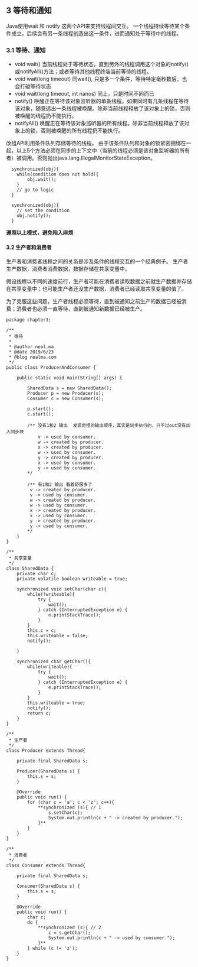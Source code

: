 ## 3 等待和通知

Java使用wait 和 notify 这两个API来支持线程间交互。
一个线程持续等待某个条件成立，后续会有另一条线程创造出这一条件，进而通知处于等待中的线程。

### 3.1 等待、通知
  * void wait() 当前线程处于等待状态，直到另外的线程调用这个对象的notify()或notifyAll()方法；或者等待其他线程终端当前等待的线程。
  * void wait(long timeout) 同wait(), 只是多一个条件，等待特定毫秒数后，也会打破等待状态
  * void wait(long timeout, int nanos) 同上，只是时间不同而已
  * notify() 唤醒正在等待该对象监听器的单条线程。如果同时有几条线程在等待该对象，随意选出一条线程被唤醒。除非当前线程释放了该对象上的锁，否则被唤醒的线程扔不能执行。
  * notifyAll() 唤醒正在等待该对象监听器的所有线程。除非当前线程释放了该对象上的锁，否则被唤醒的所有线程扔不能执行。
  
  改组API利用条件队列存储等待的线程。
  由于该条件队列和对象的锁紧密捆绑在一起，以上5个方法必须在同步的上下文中（当前的线程必须是该对象监听器的所有者）被调用。否则抛出java.lang.IllegalMonitorStateException。

```wait()
  synchronized(obj){
    while(condition does not hold){
        obj.wait();
    }
    // go to logic
  }
```
```notify()
  synchronized(obj){
    // set the condition
    obj.notify();
  }
```
**遵照以上模式，避免陷入麻烦**

#### 3.2 生产者和消费者
  
  生产者和消费者线程之间的关系是涉及条件的线程交互的一个经典例子。
  生产者生产数据，消费者消费数据，数据存储在共享变量中。
  
  假设线程以不同的速度前行，生产者可能在消费者读取数据之前就生产数据并存储在共享变量中；也可能生产者还没生产数据，消费者已经读取共享变量的值了。
  
  为了克服这些问题，生产者线程必须等待，直到被通知之前生产的数据已经被消费；消费者也必须一直等待，直到被通知新数据已经被生产。
  
```
package chapter3;

/**
 * 等待
 *
 * @author neal.ma
 * @date 2019/6/23
 * @blog nealma.com
 */
public class ProducerAndConsumer {

    public static void main(String[] args) {

        SharedData s = new SharedData();
        Producer p = new Producer(s);
        Consumer c = new Consumer(s);

        p.start();
        c.start();

        /** 没有1和2 输出  发现奇怪的输出顺序，其实是同步执行的，只不过out没有加入同步块
            v -> used by consumer.
            w -> created by producer.
            x -> created by producer.
            w -> used by consumer.
            y -> created by producer.
            x -> used by consumer.
            y -> used by consumer.
        */

        /** 有1和2 输出 看着舒服多了
         v -> created by producer.
         v -> used by consumer.
         w -> created by producer.
         w -> used by consumer.
         x -> created by producer.
         x -> used by consumer.
         y -> created by producer.
         y -> used by consumer.
        */
    }
}

/**
 * 共享变量
 */
class SharedData {
    private char c;
    private volatile boolean writeable = true;

    synchronized void setChar(char c){
        while(!writeable){
            try {
                wait();
            } catch (InterruptedException e) {
                e.printStackTrace();
            }
        }
        this.c = c;
        this.writeable = false;
        notify();

    }

    synchronized char getChar(){
        while(writeable){
            try {
                wait();
            } catch (InterruptedException e) {
                e.printStackTrace();
            }
        }
        this.writeable = true;
        notify();
        return c;
    }
}

/**
 * 生产者
 */
class Producer extends Thread{

    private final SharedData s;

    Producer(SharedData s) {
        this.s = s;
    }

    @Override
    public void run() {
        for (char c = 'a'; c < 'z'; c++){
            **synchronized (s){ // 1
                s.setChar(c);
                System.out.println(c + " -> created by producer.");
            }**
        }
    }
}

/**
 * 消费者
 */
class Consumer extends Thread{

    private final SharedData s;

    Consumer(SharedData s) {
        this.s = s;
    }

    @Override
    public void run() {
        char c;
        do {
            **synchronized (s){ // 2
                c = s.getChar();
                System.out.println(c + " -> used by consumer.");
            }**
        } while (c != 'z');
    }
}
```